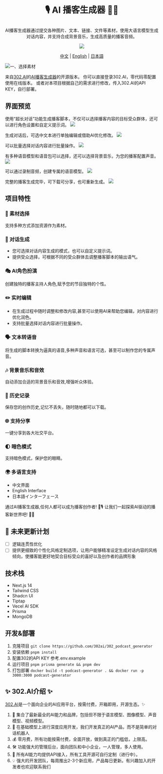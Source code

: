 # <p align="center">🎙️ AI 播客生成器 🚀✨</p>

<p align="center">AI播客生成器通过提交各种图片、文本、链接、文件等素材，使用大语言模型生成对话内容，并支持合成背景音乐，生成高质量的播客音频。</p>

<p align="center"><a href="https://302.ai/tools/podcast/" target="blank"><img src="https://file.302ai.cn/gpt/imgs/github/302_badge.png" /></a></p >

<p align="center"><a href="README_zh.md">中文</a> | <a href="README.md">English</a> | <a href="README_ja.md">日本語</a></p>

![一、选择素材](docs/播客生成器.png)      

来自[302.AI](https://302.ai)的[AI播客生成器](https://302.ai/tools/podcast/)的开源版本。
你可以直接登录302.AI，零代码零配置使用在线版本。
或者对本项目根据自己的需求进行修改，传入302.AI的API KEY，自行部署。

## 界面预览
使用“超长对话”功能生成播客脚本，不仅可以选择播客内容的目标受众群体，还可以进行角色设置和自定义提示词。
![](docs/302_Podcast_Generator_screenshot_01.png)      

生成对话后，可选中文本进行单独编辑或借助AI优化修改。
![](docs/302_Podcast_Generator_screenshot_02.PNG)

可以批量选择对话内容进行批量操作。
![](docs/302_Podcast_Generator_screenshot_03.png)    

有多种语音模型和语音包可以选择，还可以选择背景音乐，为您的播客配置声音。
![](docs/302_Podcast_Generator_screenshot_04.png)    

可以通过录制音频，创建专属的语音模型。
![](docs/302_Podcast_Generator_screenshot_05.png)    

完整的播客生成完毕，可下载可分享，也可重新生成。
![](docs/302_Podcast_Generator_screenshot_06.png)       

## 项目特性
### 🎯 素材选择
  支持多种方式添加资源作为素材。
### 📝 对话生成
- 您可选择对话内容生成的模式，也可以自定义提示词。
- 提供受众选择，可根据不同的受众群体去调整播客脚本的输出语气。
### 🎭 AI角色扮演
  创建独特的播客主持人角色,赋予您的节目独特的个性。
### ✏️ 实时编辑
- 在生成过程中随时调整和修改内容,甚至可以使用AI来帮助您编辑，对内容进行优化润色。
- 支持批量选择对话内容进行批量操作。  
### 🗣️ 文本转语音
  将生成的脚本转换为逼真的语音,多种声音和语言可选，甚至可以制作您的专属声音。
### 🎶 背景音乐和音效
  自动添加合适的背景音乐和音效,增强听众体验。
### 📜 历史记录
  保存您的创作历史,记忆不丢失，随时随地都可以下载。
### 🌐 支持分享
  一键分享到各大社交平台。
### 🌓 暗色模式
  支持暗色模式，保护您的眼睛。
### 🌍 多语言支持
  - 中文界面
  - English Interface
  - 日本語インターフェース


通过AI播客生成器,任何人都可以成为播客创作者! 🎉🎙️ 让我们一起探索AI驱动的播客新世界吧! 🌟🚀

## 🚩 未来更新计划
- [ ] 逻辑连贯性优化
- [ ] 提供更细致的个性化风格定制选项，让用户能够精准设定生成对话内容的风格倾向，使播客能更好地契合目标受众的喜好以及创作者的品牌形象
  
## 技术栈
- Next.js 14
- Tailwind CSS
- Shadcn UI
- Tiptap
- Vecel AI SDK
- Prisma
- MongoDB

## 开发&部署
1. 克隆项目 `git clone https://github.com/302ai/302_podcast_generator`
2. 安装依赖 `pnpm install`
3. 配置302的API KEY 参考.env.example
4. 运行项目 `pnpm prisma generate && pnpm dev`
5. 打包部署 `docker build -t podcast-generator . && docker run -p 3000:3000 podcast-generator`


## ✨ 302.AI介绍 ✨
[302.AI](https://302.ai)是一个面向企业的AI应用平台，按需付费，开箱即用，开源生态。✨
1. 🧠 集合了最新最全的AI能力和品牌，包括但不限于语言模型、图像模型、声音模型、视频模型。
2. 🚀 在基础模型上进行深度应用开发，我们开发真正的AI产品，而不是简单的对话机器人
3. 💰 零月费，所有功能按需付费，全面开放，做到真正的门槛低，上限高。
4. 🛠 功能强大的管理后台，面向团队和中小企业，一人管理，多人使用。
5. 🔗 所有AI能力均提供API接入，所有工具开源可自行定制（进行中）。
6. 💡 强大的开发团队，每周推出2-3个新应用，产品每日更新。有兴趣加入的开发者也欢迎联系我们


